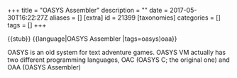 +++
title = "OASYS Assembler"
description = ""
date = 2017-05-30T16:22:27Z
aliases = []
[extra]
id = 21399
[taxonomies]
categories = []
tags = []
+++

{{stub}}
{{language|OASYS Assembler
|tags=oasys)oaa}}

OASYS is an old system for text adventure games. OASYS VM actually has two different programming languages, OAC (OASYS C; the original one) and OAA (OASYS Assembler)
